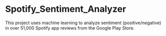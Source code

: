 # Spotify_Sentiment_Analyzer
This project uses machine learning to analyze sentiment (positive/negative) in over 51,000 Spotify app reviews from the Google Play Store. 
